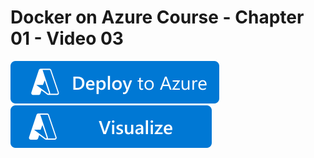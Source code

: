 # Docker on Azure Course - Chapter 01 - Video 03

[![Deploy To Azure](https://raw.githubusercontent.com/Azure/azure-quickstart-templates/master/1-CONTRIBUTION-GUIDE/images/deploytoazure.svg?sanitize=true)](https://portal.azure.com/#create/Microsoft.Template/uri/https%3A%2F%2Fraw.githubusercontent.com%2FLinkedInLearning%2Fdocker-on-azure-4411435%2Fmain%2Ftemplates%2Fdocker-vm.json)
[![Visualize](https://raw.githubusercontent.com/Azure/azure-quickstart-templates/master/1-CONTRIBUTION-GUIDE/images/visualizebutton.svg?sanitize=true)](http://armviz.io/#/?load=https%3A%2F%2Fraw.githubusercontent.com%2FLinkedInLearning%2Fdocker-on-azure-4411435%2Fmain%2Ftemplates%2Fdocker-vm.json)


## 
